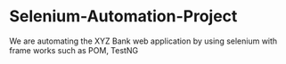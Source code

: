 # Selenium-Automation-Project
We are automating the XYZ Bank web application by using selenium with frame works such as POM, TestNG
